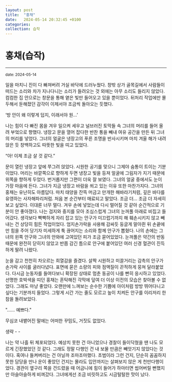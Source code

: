 ```yaml
---
layout: post
title:  "홍채"
date:   2024-05-14 20:32:45 +0100
categories:
collection: 습작
---
```


홍채(습작)
=============
- - -
  <sup>date:   2024-05-14</sup>


 일을 마치니 진이 다 빠져버려 거실 바닥에 드러누웠다. 창밖 상가 골목길에서 사람들이 떠드는 소리와 차가 지나다니는 소리가 들려오는 것 외에는 아무 소리도 들리지 않았다. 컴컴한 집 안으로는 창문을 통해 옅은 빛만 들어오고 있을 뿐이었다. 뒤처리 작업에만 몰두해서 둔해졌던 감각이 이제서야 조금씩 돌아오는 듯했다.

‘방 안이 왜 이렇게 덥지, 이래서야 원…’

나는 힘이 다 빠진 몸을 겨우 일으켜 세우고 널브러진 토막들 속 그녀의 머리를 들어 올려 부엌으로 향했다. 냉장고 문을 열어 잡다한 반찬 통을 빼내 여유 공간을 만든 뒤 그녀의 머리를 넣었다. 그녀의 얼굴은 냉장고의 푸른 조명을 반사시키며 마치 겨울 해가 내려앉은 듯 창백하고도 따뜻한 빛을 띠고 있었다.

“아! 이제 조금 살 것 같다.”

문이 열린 냉장고 앞에 쭈그려 앉았다. 시원한 공기를 맞으니 그제야 숨통이 트이는 기분이었다. 머리는 바깥쪽으로 향하게 두면 냉장고 빛을 등져 얼굴에 그림자가 지기 때문에 위쪽을 향하게 두었다. 번거롭지만 그편이 더욱 잘 보였다. 그녀의 얼굴 중에서도 눈이 가장 마음에 든다. 그녀가 지금 냉장고 바람을 쐬고 있는 이유 또한 마찬가지다. 그녀의 홍채는 유난히도 아름답다. 마치 태양을 잔뜩 머금고 만개한 해바라기처럼, 깊은 바다를 유영하는 사자해파리처럼. 처음 본 순간부터 매료되고 말았다. 조금 더… 조금 더 자세히 보고 싶었다. 이대론 너무 멀다. 겨우 손에 넣었는데 다시 멀어질 것 같아 순간적으로 기분이 안 좋아졌다. 나는 검지와 중지를 모아 조심스럽게 그녀의 눈꺼풀 아래로 비집고 들어갔다. 생각보다 빡빡하게 자리 잡고 있는 안구가 미끄럽기까지 해 훼손시키지 않고 빼내는 건 상당히 힘든 작업이었다. 엄지손가락을 사용해 감싸듯 둥글게 말아쥔 뒤 손끝에만 힘을 주어 당기자 미세하게 툭 끊어지는 소리와 함께 안구가 뽑혔다. 나의 손에는 그녀의 왼쪽 안구와 그녀의 안와에 고여있던 피가 조금 묻어있었다. 눈꺼풀은 약간의 반동 때문에 완전히 닫히지 않았고 반쯤 감긴 틈으로 안구에 붙어있던 여러 신경 혈관이 진득하게 딸려 나왔다.

눈을 감고 천천히 차오르는 희열감을 즐겼다. 살짝 시원하고 미끌거리는 감촉의 안구가 손가락 사이를 굴러다녔다. 표면에 묻은 소량의 피와 점액질이 끈적하게 뭉쳐 달라붙었다. 다시금 눈동자를 들여다보니 확장된 상태로 멈춘 동공이 나를 빤히 응시하고 있었다. 선명한 호박색을 띠던 홍채는 혼탁해진 각막에 덮여 더 이상 이전의 모습은 찾아볼 수 없었다. 그래도 마냥 좋았다. 오랜만에 느껴보는 순수한 기쁨에 아이처럼 방방 뛰어다니고 싶다는 기분까지 들었다. 그렇게 시간 가는 줄도 모르고 높이 치켜든 안구를 이리저리 한참을 돌려보았다.

"...... 예쁘다."

무심코 내뱉어진 말에는 어떠한 꾸밈도, 거짓도 없었다.

생략 - -

나는 약 나흘 뒤 체포되었다. 예상치 못한 건 아니었으나 경찰이 들이닥쳤을 땐 나도 모르게 긴장했었던 것 같다. 그래도 정말 다행인 건 내 보물 만큼은 빼앗기지 않았다는 것이다. 혹여나 들켜버리는 건 아닐까 조마조마했다. 초범이라 그런 건지, 단순히 꼼꼼하지 못한 담당을 만나 운이 좋았던 건지는 몰라도 입안까지는 살펴보지 않은 게 천만다행이었다. 경관이 옆구리 쪽을 건드렸을 때 어금니에 힘이 들어가 하마터면 씹어버릴 뻔했지만 아슬아슬하게 비껴갔다. 그녀에게선 조금 비릿하고도 시금털털한 맛이 났다.
